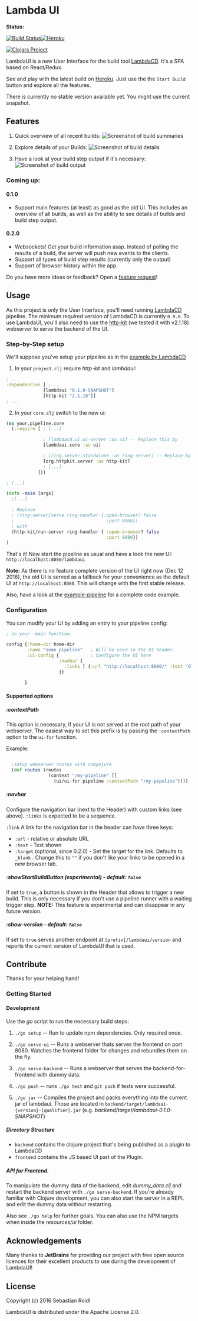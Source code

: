 Lambda UI
==========
__Status:__

[![Build Status](https://travis-ci.org/sroidl/lambda-ui.svg?branch=master)](https://travis-ci.org/sroidl/lambda-ui)[![Heroku](https://heroku-badge.herokuapp.com/?app=heroku-badge)](http://lambdaui-snapshot.herokuapp.com/lambdaui)

[![Clojars Project](http://clojars.org/lambdaui/latest-version.svg)](http://clojars.org/lambdaui)

LambdaUI is a new User Interface for the build tool [LambdaCD](https://github.com/flosell/lambdacd). It's a SPA based on React/Redux.

See and play with the latest build on [Heroku](http://lambdaui-snapshot.herokuapp.com/lambdaui). Just use the the `Start Build` button and explore all the features.

There is currently no stable version available yet. You might use the current snapshot.

## Features
1. Quick overview of all recent builds:
![Screenshot of build summaries](/screenshots/build-summaries.png)


2. Explore details of your Builds:
![Screenshot of build details](/screenshots/build-details.png)

3. Have a look at your build step output if it's necessary:
![Screenshot of build output](/screenshots/build-output.png)

### Coming up:

#### 0.1.0
* Support main features (at least) as good as the old UI. This includes an overview of all builds, as well as the ability to see details of builds and build step output.

#### 0.2.0
* Websockets! Get your build information asap. Instead of polling the results of a build, the server will push new events to the clients.  
* Support all types of build step results (currently only the output)
* Support of browser history within the app.

Do you have more ideas or feedback?
Open a [feature request](https://github.com/sroidl/lambda-ui/issues/new)!

## Usage
As this project is only the User Interface, you'll need running [LambdaCD](https://github.com/flosell/lambdacd) pipeline. The minimum required version of LambdaCD is currently `0.9.0`. To use LambdaUI, you'll also need to use the [http-kit](http://www.http-kit.org/) (we tested it with v2.1.18) webserver to serve the backend of the UI.

### Step-by-Step setup
We'll suppose you've setup your pipeline as in the [example by LambdaCD](http://www.lambda.cd/getting-started/)

1. In your `project.clj` require _http-kit_ and _lambdaui_:

``` clojure
; ...
:dependencies [ ;...
              [lambdaui "0.1.0-SNAPSHOT"]
              [http-kit "2.1.18"]]
; ...
```

2. In your `core.clj` switch to the new ui:

``` clojure
(ns your.pipeline.core
  (:require [ ; [...]

              ; [lambdacd.ui.ui-server :as ui] -- Replace this by
              [lambdaui.core :as ui]

              ; [ring.server.standalone :as ring-server] -- Replace by
              [org.httpkit.server :as http-kit]
              ; [...]
            ]))

; [...]

(defn -main [args]
  ;[...]

  ; Replace
  ; (ring-server/serve ring-handler {:open-browser? false
  ;                                   :port 8080})
  ; with
  (http-kit/run-server ring-handler { :open-browser? false
                                      :port 8080})
)


```

That's it! Now start the pipeline as usual and have a look the new UI:
`http://localhost:8080/lambdaui`

__Note:__ As there is no feature complete version of the UI right now (Dec 12 2016), the old UI is served as a fallback for your convenience as the default UI at `http://localhost:8080`. This will change with the first stable release.


Also, have a look at the [example-pipeline](https://github.com/sroidl/lambda-ui/tree/master/example-pipeline) for a complete code example.

### Configuration

You can modify your UI by adding an entry to your pipeline config:

``` clojure
; in your -main function:

config {:home-dir home-dir
        :name "some pipeline"   ; Will be used in the UI header.
        :ui-config {            ; Configure the UI here
                    :navbar {
                      :links [ {:url "http://localhost:8080/" :text "Old UI"}]
                    }}

       }
```

#### Supported options

##### __:contextPath__
This option is necessary, if your UI is not served at the root path of your webserver. The easiest way to set this prefix is by passing the `:contextPath` option to the `ui-for` function.

Example:
```clojure

  ;setup webserver routes with compojure
  (def routes (routes
                (context "/my-pipeline" []
                  (ui/ui-for pipeline :contextPath "/my-pipeline"))))

```

##### __:navbar__
Configure the navigation bar (next to the Header) with custom links (see above). `:links` is expected to be a sequence.

`:link`
 A link for the navigation bar in the header can have three keys:
 - `:url`  - relative or absolute URL
 - `:text` - Text shown
 - `:target` (optional, since 0.2.0) - Set the target for the link. Defaults to `_blank` . Change this to `""` if you don't like your links to be opened in a new browser tab.

##### __:showStartBuildButton__ _(experimental)_ - default: `false`
If set to `true`, a button is shown in the Header that allows to trigger a new build. This is only necessary if you don't use a pipeline runner with a waiting trigger step.
__NOTE:__ This feature is experimental and can disappear in any future version.

##### __:show-version__ - default: `false`
If set to `true`  serves another endpoint at `[prefix]/lambdaui/version` and reports the current version of LambdaUI that is used.



## Contribute

Thanks for your helping hand!

### Getting Started

#### Development
Use the _go_ script to run the necessary build steps:

1. `./go setup` -- Run to update npm dependencies. Only required once.
2. `./go serve-ui` -- Runs a webserver thats serves the frontend on port 8080. Watches the frontend folder for changes and rebundles them on the fly.
3. `./go serve-backend` -- Runs a webserver that serves the backend-for-frontend with dummy data.
4. `./go push` -- runs `./go test` and `git push` if tests were successful.

5. `./go jar` -- Compiles the project and packs everything into the current jar of lambdaui. Those are located in `backend/target/lambdaui-{version}-[qualifier].jar` (e.g. _backend/target/lambdaui-0.1.0-SNAPSHOT_)

##### Directory Structure

* `backend` contains the clojure project that's being published as a plugin to LambdaCD
* `frontend` contains the JS based UI part of the Plugin.

##### API for Frontend.
To manipulate the dummy data of the backend, edit _dummy_data.clj_ and restart the backend server with `./go serve-backend`.
If you're already familiar with Clojure development, you can also start the server in a REPL and edit the dummy data without restarting.

Also see `./go help` for further goals.
You can also use the NPM targets when inside the _resources/ui_ folder.

## Acknowledgements
Many thanks to __JetBrains__ for providing our project with free open source licences for their excellent products to use during the development of LambdaUI!

## License
Copyright (c) 2016 Sebastian Roidl

LambdaUI is distributed under the Apache License 2.0.
